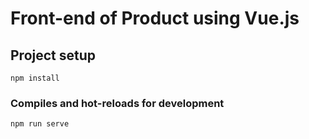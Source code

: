 # Front-end of Product using Vue.js

## Project setup
```
npm install
```

### Compiles and hot-reloads for development
```
npm run serve
```
